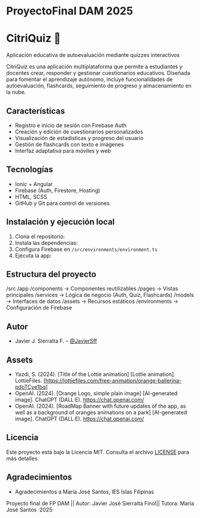 # ProyectoFinal DAM 2025

# CitriQuiz 🍊
Aplicación educativa de autoevaluación mediante quizzes interactivos

CitriQuiz es una aplicación multiplataforma que permite a estudiantes y docentes crear, responder y gestionar cuestionarios educativos. Diseñada para fomentar el aprendizaje autónomo, incluye funcionalidades de autoevaluación, flashcards, seguimiento de progreso y almacenamiento en la nube.

## Características
- Registro e inicio de sesión con Firebase Auth
- Creación y edición de cuestionarios personalizados
- Visualización de estadísticas y progreso del usuario
- Gestión de flashcards con texto e imágenes
- Interfaz adaptativa para móviles y web

## Tecnologías
- Ionic + Angular
- Firebase (Auth, Firestore, Hosting)
- HTML, SCSS
- GitHub y Git para control de versiones

## Instalación y ejecución local

1. Clona el repositorio:
2. Instala las dependencias:
3. Configura Firebase en `/src/environments/environment.ts`
4. Ejecuta la app:

## Estructura del proyecto
/src
  /app
    /components       → Componentes reutilizables
    /pages            → Vistas principales
    /services         → Lógica de negocio (Auth, Quiz, Flashcards)
    /models           → Interfaces de datos
    /assets           → Recursos estáticos
    /environments     → Configuración de Firebase
	
## Autor
- Javier J. Sierralta F. – [@JavierSff](https://github.com/JavierSff/ProyectoQuiz.git)

## Assets

- Yazdi, S. (2024). [Title of the Lottie animation] [Lottie animation]. LottieFiles. [https://lottiefiles.com/free-animation/orange-ballerina-pdoTCye1bq]
- OpenAI. (2024). [Orange Logo, simple plain image] [AI-generated image]. ChatGPT (DALL·E). https://chat.openai.com/
- OpenAI. (2024). [RoadMap Banner with future updates of the app, as well as a background of oranges animations on a park] [AI-generated image]. ChatGPT (DALL·E). https://chat.openai.com/

## Licencia
Este proyecto está bajo la Licencia MIT. Consulta el archivo [LICENSE](LICENSE) para más detalles.

## Agradecimientos
- Agradecimientos a María José Santos, IES Islas Filipinas



Proyecto final de FP DAM || Autor: Javier José Sierralta Finol|| Tutora: María José Santos ·2025·
